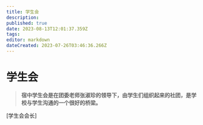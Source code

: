 ```yaml
---
title: 学生会
description: 
published: true
date: 2023-08-13T12:01:37.359Z
tags: 
editor: markdown
dateCreated: 2023-07-26T03:46:36.266Z
---
```


  # **学生会**
>**宿中学生会是在团委老师张淑珍的领导下，由学生们组织起来的社团，是学校与学生沟通的一个很好的桥梁。**

[学生会会长]


